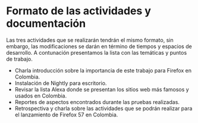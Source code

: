# Formato de las actividades y documentación

Las tres actividades que se realizarán tendrán el mismo formato, sin embargo, las modificaciones se darán en término de tiempos y espacios de desarrollo. A contunación presentamos la lista con las temáticas y puntos de trabajo.
* Charla introducción sobre la importancia de este trabajo para Firefox en Colombia.
* Instalación de Nightly para escritorio.
* Revisar la lista Alexa donde se presentan los sitios web más famosos y usados en Colombia. 
* Reportes de aspectos encontrados durante las pruebas realizadas.
* Retrospectiva y charla sobre las actividades que se podrán realizar para el lanzamiento de Firefox 57 en Colombia.
